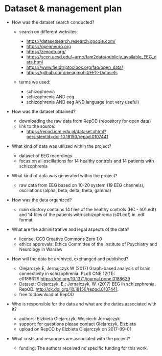 # Dataset & management plan

* How was the dataset search conducted?
  * search on different websites:
    * https://datasetsearch.research.google.com/
    * https://openneuro.org
    * https://zenodo.org/
    * https://sccn.ucsd.edu/~arno/fam2data/publicly_available_EEG_data.html
    * https://www.fieldtriptoolbox.org/faq/open_data/
    * https://github.com/meagmohit/EEG-Datasets
    
  * terms we used: 
    * schizophrenia
    * schizophrenia AND eeg
    * schizophrenia AND eeg AND language (not very useful) 

* How was the dataset obtained?
  * downloading the raw data from RepOD (repository for open data)
  * link to the source:
    - https://repod.icm.edu.pl/dataset.xhtml?persistentId=doi:10.18150/repod.0107441

* What kind of data was utilized within the project?
  * dataset of EEG recordings
  * focus on all oscillations for 14 healthy controls and 14 patients with schizophrenia

* What kind of data was generated within the project?
  * raw data from EEG based on 10-20 system (19 EEG channels), oscillations (alpha, beta, delta, theta, gamma)
  
* How was the data organized?
  * main dirctory contains 14 files of the healthy controls (HC - h01.edf) and 14 files of the patients with schizophrenia (s01.edf) in .edf format 

* What are the administrative and legal aspects of the data?
  * license: CC0 Creative Commons Zero 1.0 
  * ethics approvals: Ethics Committee of the Institute of
    Psychiatry and Neurology in Warsaw

* How will the data be archived, exchanged and published?
  * Olejarczyk E, Jernajczyk W (2017) Graph-based analysis of brain connectivity in schizophrenia. PLoS ONE 12(11): e0188629.https://doi.org/10.1371/journal.pone.0188629
  * Dataset: Olejarczyk, E.; Jernajczyk, W. (2017) EEG in schizophrenia. RepOD. http://dx.doi.org/10.18150/repod.0107441.
  * free to download at RepOD

* Who is responsible for the data and what are the duties associated with it?
  * authors: Elzbieta Olejarczyk, Wojciech Jernajczyk
  * support: for questions please contact Olejarczyk, Elzbieta
  * upload on RepOD by Elzbieta Olejarczyk on 2017-09-01

* What costs and resources are associated with the project?
  * funding: The authors received no specific funding
    for this work.
